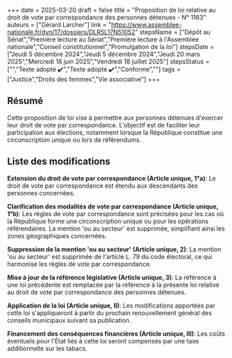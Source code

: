 +++
date = 2025-03-20
draft = false
title = "Proposition de loi relative au droit de vote par correspondance des personnes détenues - N° 1163"
auteurs = ["Gérard Larcher"]
link = "https://www.assemblee-nationale.fr/dyn/17/dossiers/DLR5L17N51052"
stepsName = ["Dépôt au Sénat","Première lecture au Sénat","Première lecture à l'Assemblée nationale","Conseil constitutionnel","Promulgation de la loi"]
stepsDate = ["Jeudi 5 décembre 2024","Jeudi 5 décembre 2024","Jeudi 20 mars 2025","Mercredi 18 juin 2025","Vendredi 18 juillet 2025"]
stepsStatus = ["","Texte adopté ✔️","Texte adopté ✔️","Conforme",""]
tags = ["Justice","Droits des femmes","Vie associative"]
+++

## Résumé

Cette proposition de loi vise à permettre aux personnes détenues d'exercer leur droit de vote par correspondance. L'objectif est de faciliter leur participation aux élections, notamment lorsque la République constitue une circonscription unique ou lors de référendums.

## Liste des modifications

**Extension du droit de vote par correspondance (Article unique, 1°a)**: Le droit de vote par correspondance est étendu aux descendants des personnes concernées.

**Clarification des modalités de vote par correspondance (Article unique, 1°b)**: Les règles de vote par correspondance sont précisées pour les cas où la République forme une circonscription unique ou pour les opérations référendaires. La mention 'ou au secteur' est supprimée, simplifiant ainsi les zones géographiques concernées.

**Suppression de la mention 'ou au secteur' (Article unique, 2)**: La mention 'ou au secteur' est supprimée de l'article L. 79 du code électoral, ce qui harmonise les règles de vote par correspondance.

**Mise à jour de la référence législative (Article unique, 3)**: La référence à une loi précédente est remplacée par la référence à la présente loi relative au droit de vote par correspondance des personnes détenues.

**Application de la loi (Article unique, II)**: Les modifications apportées par cette loi s'appliqueront à partir du prochain renouvellement général des conseils municipaux suivant sa publication.

**Financement des conséquences financières (Article unique, III)**: Les coûts éventuels pour l'État liés à cette loi seront compensés par une taxe additionnelle sur les tabacs.
